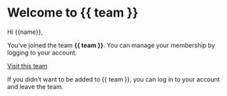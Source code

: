 # Welcome to {{ team }}

Hi {{name}},

You've joined the team **{{ team }}**. You can manage your membership by logging to your account.

<a href="{{ link }}" class="btn btn-primary">Visit this team</a>

If you didn't want to be added to {{ team }}, you can log in to your account and leave the team.
